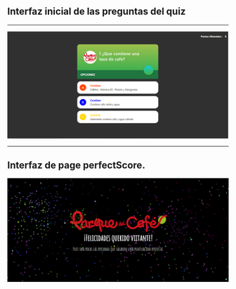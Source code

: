 <h2>Interfaz inicial de las preguntas del quiz</h2>
<hr></hr>
<img src="/images/CapturaR.PNG" alt="...">
<hr></hr>
<h2>Interfaz de page perfectScore.</h2>
<img src="/images/Captura.PNG" alt="...">
